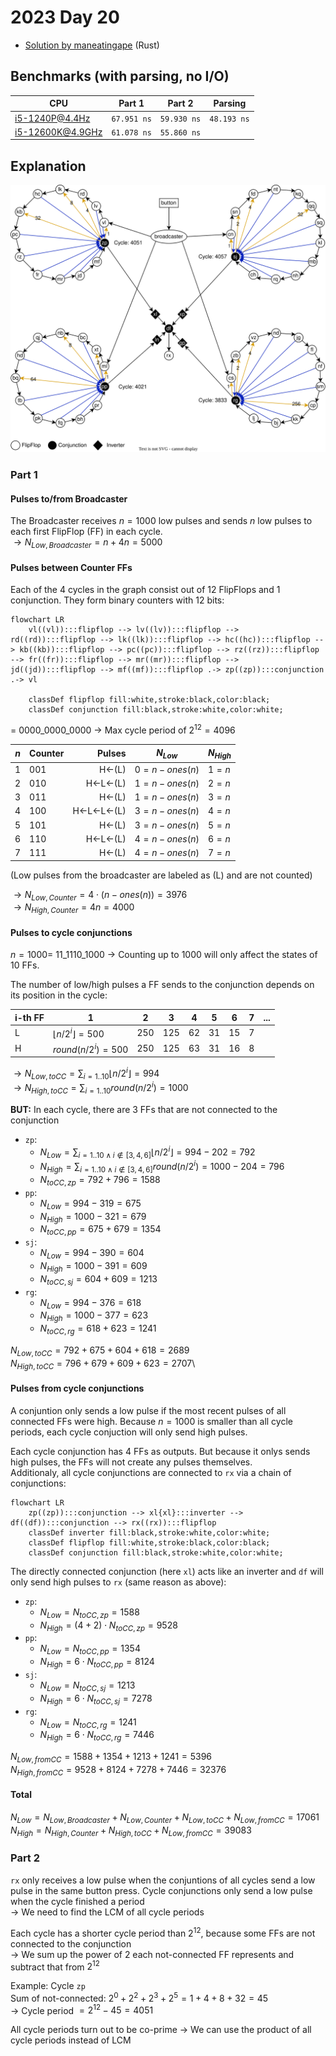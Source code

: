 # 2023 Day 20

- [Solution by maneatingape](https://github.com/maneatingape/advent-of-code-rust/blob/main/src/year2023/day20.rs) (Rust)

## Benchmarks (with parsing, no I/O)

| CPU              | Part 1      | Part 2      | Parsing     |
| ---------------- | ----------- | ----------- | ----------- |
| i5-1240P@4.4Hz   | `67.951 ns` | `59.930 ns` | `48.193 ns` |
| i5-12600K@4.9GHz | `61.078 ns` | `55.860 ns` |             |

## Explanation

![Input Graph](./docs/input.svg)

### Part 1

#### Pulses to/from Broadcaster

The Broadcaster receives $n=1000$ low pulses and sends $n$ low pulses to each first FlipFlop (FF) in each cycle.\
$\rightarrow N_{Low,Broadcaster} = n + 4n = 5000$

#### Pulses between Counter FFs

Each of the 4 cycles in the graph consist out of 12 FlipFlops and 1 conjunction. They form binary counters with 12 bits:

```mermaid
flowchart LR
    vl((vl)):::flipflop --> lv((lv)):::flipflop --> rd((rd)):::flipflop --> lk((lk)):::flipflop --> hc((hc)):::flipflop --> kb((kb)):::flipflop --> pc((pc)):::flipflop --> rz((rz)):::flipflop --> fr((fr)):::flipflop --> mr((mr)):::flipflop --> jd((jd)):::flipflop --> mf((mf)):::flipflop .-> zp((zp)):::conjunction .-> vl

    classDef flipflop fill:white,stroke:black,color:black;
    classDef conjunction fill:black,stroke:white,color:white;
```

= 0000_0000_0000 $\rightarrow$ Max cycle period of $2^{12} = 4096$

| $n$ | Counter |    Pulses | $N_{Low}$     | $N_{High}$ |
| --- | ------- | --------: | ------------- | ---------- |
| 1   | 001     |     H←(L) | $0=n-ones(n)$ | $1=n$      |
| 2   | 010     |   H←L←(L) | $1=n-ones(n)$ | $2=n$      |
| 3   | 011     |     H←(L) | $1=n-ones(n)$ | $3=n$      |
| 4   | 100     | H←L←L←(L) | $3=n-ones(n)$ | $4=n$      |
| 5   | 101     |     H←(L) | $3=n-ones(n)$ | $5=n$      |
| 6   | 110     |   H←L←(L) | $4=n-ones(n)$ | $6=n$      |
| 7   | 111     |     H←(L) | $4=n-ones(n)$ | $7=n$      |

(Low pulses from the broadcaster are labeled as (L) and are not counted)

$\rightarrow N_{Low,Counter} = 4 \cdot (n - ones(n)) = 3976$\
$\rightarrow N_{High,Counter} = 4n = 4000$

#### Pulses to cycle conjunctions

$n = 1000 =$ 11_1110_1000 $\rightarrow$ Counting up to 1000 will only affect the states of 10 FFs.

The number of low/high pulses a FF sends to the conjunction depends on its position in the cycle:

| i-th FF | 1                             | 2   | 3   | 4   | 5   | 6   | 7   | ... |
| ------- | ----------------------------- | --- | --- | --- | --- | --- | --- | --- |
| L       | $\lfloor n/2^i \rfloor = 500$ | 250 | 125 | 62  | 31  | 15  | 7   |
| H       | $round(n/2^i) = 500$          | 250 | 125 | 63  | 31  | 16  | 8   |

$\rightarrow N_{Low,toCC} = \sum_{i=1..10} \lfloor n/2^i \rfloor = 994$\
$\rightarrow N_{High,toCC} = \sum_{i=1..10} round(n/2^i) = 1000$

**BUT:** In each cycle, there are 3 FFs that are not connected to the conjunction

- `zp`:
  - $N_{Low} = \sum_{i=1..10\wedge i \not\in [3,4,6]} \lfloor n/2^i \rfloor = 994 - 202 = 792$
  - $N_{High} = \sum_{i=1..10\wedge i \not\in [3,4,6]} round(n/2^i) = 1000 - 204 = 796$
  - $N_{toCC,zp} = 792 + 796 = 1588$
- `pp`:
  - $N_{Low} = 994 - 319 = 675$
  - $N_{High} = 1000 - 321 = 679$
  - $N_{toCC,pp} = 675 + 679 = 1354$
- `sj`:
  - $N_{Low} = 994 - 390 = 604$
  - $N_{High} = 1000 - 391 = 609$
  - $N_{toCC,sj} = 604 + 609 = 1213$
- `rg`:
  - $N_{Low} = 994 - 376 = 618$
  - $N_{High} = 1000 - 377 = 623$
  - $N_{toCC,rg} = 618 + 623 = 1241$

$N_{Low,toCC} = 792 + 675 + 604 + 618 = 2689$\
$N_{High,toCC} = 796 + 679 + 609 + 623 = 2707$\

#### Pulses from cycle conjunctions

A conjuntion only sends a low pulse if the most recent pulses of all connected FFs were high. Because $n=1000$ is smaller than all cycle periods, each cycle conjuction will only send high pulses.

Each cycle conjunction has 4 FFs as outputs. But because it onlys sends high pulses, the FFs will not create any pulses themselves.\
Additionaly, all cycle conjunctions are connected to `rx` via a chain of conjunctions:

```mermaid
flowchart LR
    zp((zp)):::conjunction --> xl{xl}:::inverter --> df((df)):::conjunction --> rx((rx)):::flipflop
    classDef inverter fill:black,stroke:white,color:white;
    classDef flipflop fill:white,stroke:black,color:black;
    classDef conjunction fill:black,stroke:white,color:white;
```

The directly connected conjunction (here `xl`) acts like an inverter and `df` will only send high pulses to `rx` (same reason as above):

- `zp`:
  - $N_{Low} = N_{toCC,zp} = 1588$
  - $N_{High} = (4+2)\cdot N_{toCC,zp} = 9528$
- `pp`:
  - $N_{Low} = N_{toCC,pp} = 1354$
  - $N_{High} = 6\cdot N_{toCC,pp} = 8124$
- `sj`:
  - $N_{Low} = N_{toCC,sj} = 1213$
  - $N_{High} = 6\cdot N_{toCC,sj} = 7278$
- `rg`:
  - $N_{Low} = N_{toCC,rg} = 1241$
  - $N_{High} = 6\cdot N_{toCC,rg} = 7446$

$N_{Low,fromCC} = 1588 + 1354 + 1213 + 1241 = 5396$\
$N_{High,fromCC} = 9528 + 8124 + 7278 + 7446 = 32376$

#### Total

$N_{Low} = N_{Low,Broadcaster} + N_{Low, Counter} + N_{Low,toCC} + N_{Low,fromCC} = 17061$\
$N_{High} = N_{High, Counter} + N_{High,toCC} + N_{Low,fromCC} = 39083$

### Part 2

`rx` only receives a low pulse when the conjuntions of all cycles send a low pulse in the same button press. Cycle conjunctions only send a low pulse when the cycle finished a period\
$\rightarrow$ We need to find the LCM of all cycle periods

Each cycle has a shorter cycle period than $2^{12}$, because some FFs are not connected to the conjunction\
$\rightarrow$ We sum up the power of 2 each not-connected FF represents and subtract that from $2^{12}$

Example: Cycle `zp`\
 Sum of not-connected: $2^0 + 2^2 + 2^3 + 2^5 = 1 + 4 + 8 + 32 = 45$\
 $\rightarrow$ Cycle period $= 2^{12} - 45 = 4051$

All cycle periods turn out to be co-prime $\rightarrow$ We can use the product of all cycle periods instead of LCM
